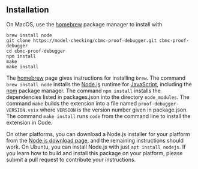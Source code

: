 ## Installation

On MacOS, use the [homebrew](https://brew.sh/) package manager to install with

```
brew install node
git clone https://model-checking/cbmc-proof-debugger.git cbmc-proof-debugger
cd cbmc-proof-debugger
npm install
make
make install
```

The [homebrew](https://brew.sh/) page gives instructions for
installing `brew`.
The command `brew install node` installs the [Node.js](https://nodejs.org)
runtime for [JavaScript](https://en.wikipedia.org/wiki/JavaScript),
including the [npm](https://docs.npmjs.com/about-npm) package manager.
The command `npm install` installs the dependencies listed in
packages.json into the directory `node_modules`.
The command `make` builds the extension into a file
named `proof-debugger-VERSION.vsix` where `VERSION` is the version number
given in package.json.
The command `make install` runs `code` from the command line to
install the extension in Code.

On other platforms, you can download a Node.js installer for your platform
from the [Node.js download page](https://nodejs.org/en/download),
and the remaining instructions should work.
On Ubuntu, you can install Node.js with just `apt install nodejs`.
If you learn how to build and install this package on your platform,
please submit a pull request to contribute your instructions.
